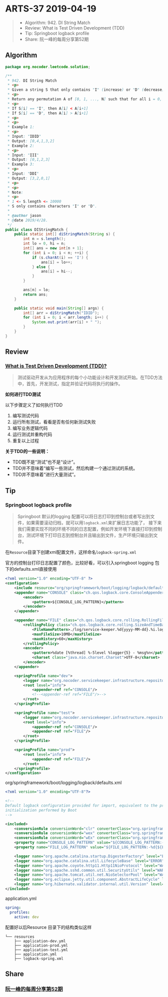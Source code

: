 # ARTS-37 2019-04-19

> - Algorithm: 942. DI String Match
> - Review: What is Test Driven Development (TDD)
> - Tip: Springboot logback profile
> - Share: 阮一峰的每周分享第52期

## Algorithm

```java
package org.nocoder.leetcode.solution;

/**
 * 942. DI String Match
 * <p>
 * Given a string S that only contains "I" (increase) or "D" (decrease), let N = S.length.
 * <p>
 * Return any permutation A of [0, 1, ..., N] such that for all i = 0, ..., N-1:
 * <p>
 * If S[i] == "I", then A[i] < A[i+1]
 * If S[i] == "D", then A[i] > A[i+1]
 * <p>
 * <p>
 * Example 1:
 * <p>
 * Input: "IDID"
 * Output: [0,4,1,3,2]
 * Example 2:
 * <p>
 * Input: "III"
 * Output: [0,1,2,3]
 * Example 3:
 * <p>
 * Input: "DDI"
 * Output: [3,2,0,1]
 * <p>
 * <p>
 * Note:
 * <p>
 * 1 <= S.length <= 10000
 * S only contains characters "I" or "D".
 *
 * @author jason
 * @date 2019/4/28.
 */
public class DIStringMatch {
    public static int[] diStringMatch(String s) {
        int n = s.length();
        int lo = 0, hi = n;
        int[] ans = new int[n + 1];
        for (int i = 0; i < n; ++i) {
            if (s.charAt(i) == 'I') {
                ans[i] = lo++;
            } else {
                ans[i] = hi--;
            }
        }

        ans[n] = lo;
        return ans;
    }

    public static void main(String[] args) {
        int[] arr = diStringMatch("IDID");
        for (int i = 0; i < arr.length; i++) {
            System.out.print(arr[i] + " ");
        }
    }
}

```


## Review

### [What is Test Driven Development (TDD)?](https://www.guru99.com/test-driven-development.html)

> 测试驱动开发从为应用程序的每个小功能设计和开发测试开始。在TDD方法中，首先，开发测试，指定并验证代码将执行的操作。

**如何进行TDD测试**

以下步骤定义了如何执行TDD

1. 编写测试代码
2. 运行所有测试，看看是否有任何新测试失败
3. 编写业务逻辑代码
4. 运行测试并重构代码
5. 重复以上过程

**关于TDD的一些说明：**

- TDD既不是“测试”也不是“设计”。
- TDD并不意味着“编写一些测试，然后构建一个通过测试的系统。
- TDD并不意味着“进行大量测试”。

## Tip

### Springboot logback profile

> Springboot 默认的logging 配置可以将日志打印到控制台或者写出到文件，如果需要滚动归档，就可以用`logback.xml`来扩展日志功能了，
> 接下来我们需要实现不同的环境不同的日志配置，例如开发环境下直接打印到控制台，测试环境下打印日志到控制台并且输出到文件，生产环境只输出到文件。

在`Resource`目录下创建xml配置文件，这样命名`logback-spring.xml`

官方的控制台打印日志配置了颜色，比较好看，可以引入springboot logging 包下的defaults.xml直接使用

```xml
<?xml version="1.0" encoding="UTF-8" ?>
<configuration>
    <include resource="org/springframework/boot/logging/logback/defaults.xml"/>
    <appender name="CONSOLE" class="ch.qos.logback.core.ConsoleAppender">
        <encoder>
            <pattern>${CONSOLE_LOG_PATTERN}</pattern>
        </encoder>
    </appender>

    <appender name="FILE" class="ch.qos.logback.core.rolling.RollingFileAppender">
        <rollingPolicy class="ch.qos.logback.core.rolling.SizeAndTimeBasedRollingPolicy">
            <FileNamePattern>./log/service-keeper.%d{yyyy-MM-dd}.%i.log</FileNamePattern>
            <maxFileSize>10MB</maxFileSize>
            <maxHistory>60</maxHistory>
        </rollingPolicy>
        <encoder>
            <pattern>%date [%thread] %-5level %logger{5} - %msg%n</pattern>
            <charset class="java.nio.charset.Charset">UTF-8</charset>
        </encoder>
    </appender>

    <springProfile name="dev">
        <logger name="org.nocoder.servicekeeper.infrastructure.repository" level="DEBUG"/>
        <root level="info">
            <appender-ref ref="CONSOLE"/>
            <!--<appender-ref ref="FILE"/>-->
        </root>
    </springProfile>

    <springProfile name="test">
        <logger name="org.nocoder.servicekeeper.infrastructure.repository" level="DEBUG"/>
        <root level="info">
            <appender-ref ref="CONSOLE"/>
            <appender-ref ref="FILE"/>
        </root>
    </springProfile>

    <springProfile name="prod">
        <root level="info">
            <appender-ref ref="FILE"/>
        </root>
    </springProfile>
</configuration>
```

org/springframework/boot/logging/logback/defaults.xml

```xml
<?xml version="1.0" encoding="UTF-8"?>

<!--
Default logback configuration provided for import, equivalent to the programmatic
initialization performed by Boot
-->

<included>
    <conversionRule conversionWord="clr" converterClass="org.springframework.boot.logging.logback.ColorConverter" />
    <conversionRule conversionWord="wex" converterClass="org.springframework.boot.logging.logback.WhitespaceThrowableProxyConverter" />
    <conversionRule conversionWord="wEx" converterClass="org.springframework.boot.logging.logback.ExtendedWhitespaceThrowableProxyConverter" />
    <property name="CONSOLE_LOG_PATTERN" value="${CONSOLE_LOG_PATTERN:-%clr(%d{${LOG_DATEFORMAT_PATTERN:-yyyy-MM-dd HH:mm:ss.SSS}}){faint} %clr(${LOG_LEVEL_PATTERN:-%5p}) %clr(${PID:- }){magenta} %clr(---){faint} %clr([%15.15t]){faint} %clr(%-40.40logger{39}){cyan} %clr(:){faint} %m%n${LOG_EXCEPTION_CONVERSION_WORD:-%wEx}}"/>
    <property name="FILE_LOG_PATTERN" value="${FILE_LOG_PATTERN:-%d{${LOG_DATEFORMAT_PATTERN:-yyyy-MM-dd HH:mm:ss.SSS}} ${LOG_LEVEL_PATTERN:-%5p} ${PID:- } --- [%t] %-40.40logger{39} : %m%n${LOG_EXCEPTION_CONVERSION_WORD:-%wEx}}"/>

    <logger name="org.apache.catalina.startup.DigesterFactory" level="ERROR"/>
    <logger name="org.apache.catalina.util.LifecycleBase" level="ERROR"/>
    <logger name="org.apache.coyote.http11.Http11NioProtocol" level="WARN"/>
    <logger name="org.apache.sshd.common.util.SecurityUtils" level="WARN"/>
    <logger name="org.apache.tomcat.util.net.NioSelectorPool" level="WARN"/>
    <logger name="org.eclipse.jetty.util.component.AbstractLifeCycle" level="ERROR"/>
    <logger name="org.hibernate.validator.internal.util.Version" level="WARN"/>
</included>
```

application.yml

```yml
spring:
  profiles:
    active: dev
```

配置好以后Resource 目录下的结构类似这样

```
└── resources
    ├── application-dev.yml
    ├── application-prod.yml
    ├── application-test.yml
    ├── application.yml
    ├── logback-spring.xml
```

## Share

### [阮一峰的每周分享第52期](http://www.ruanyifeng.com/blog/2019/04/weekly-issue-52.html)

